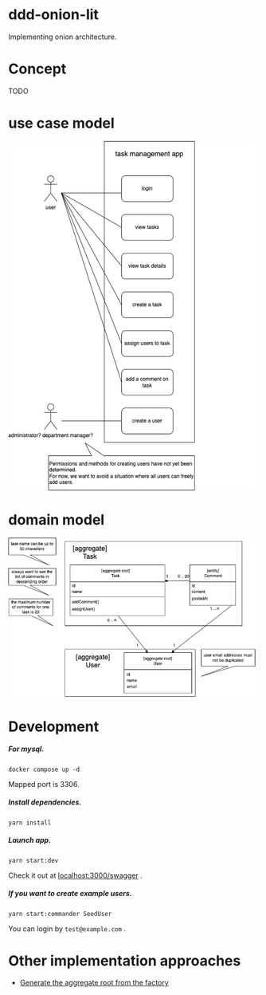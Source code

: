 # ddd-onion-lit

Implementing onion architecture.

# Concept

TODO

# use case model
![](doc/use%20case%20model.png)

# domain model
![](doc/domain%20model.png)

# Development

##### For mysql.
```
docker compose up -d
```
Mapped port is 3306.

##### Install dependencies.
```
yarn install
```

##### Launch app.
```
yarn start:dev
```
Check it out at [localhost:3000/swagger](http://localhost:3000/swagger) .

##### If you want to create example users.
```
yarn start:commander SeedUser
```
You can login by `test@example.com` .

# Other implementation approaches
- [Generate the aggregate root from the factory](https://github.com/minericefield/ddd-onion-lit/tree/variations/user-factory)
